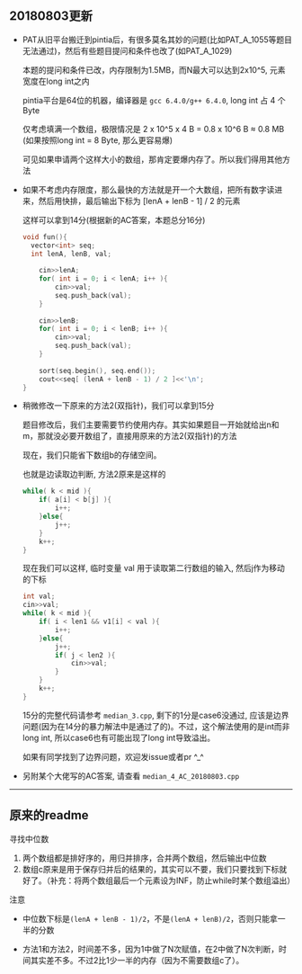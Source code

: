 ##  20180803更新

*   PAT从旧平台搬迁到pintia后，有很多莫名其妙的问题(比如PAT_A_1055等题目无法通过)，然后有些题目提问和条件也改了(如PAT_A_1029)

    本题的提问和条件已改，内存限制为1.5MB，而N最大可以达到2x10^5, 元素宽度在long int之内
    
    pintia平台是64位的机器，编译器是 `gcc 6.4.0/g++ 6.4.0`, long int 占 4 个 Byte
    
    仅考虑填满一个数组，极限情况是 2 x 10^5 x 4 B = 0.8 x 10^6 B ≈ 0.8 MB   (如果按照long int = 8 Byte, 那么更容易爆)
    
    可见如果申请两个这样大小的数组，那肯定要爆内存了。所以我们得用其他方法
    
*   如果不考虑内存限度，那么最快的方法就是开一个大数组，把所有数字读进来，然后用快排，最后输出下标为 [lenA + lenB - 1] / 2 的元素

    这样可以拿到14分(根据新的AC答案，本题总分16分)

    ```cpp
    void fun(){
      vector<int> seq;
      int lenA, lenB, val;
    	
    	cin>>lenA;
    	for( int i = 0; i < lenA; i++ ){
    		cin>>val;
    		seq.push_back(val);
    	}
    	
    	cin>>lenB;
    	for( int i = 0; i < lenB; i++ ){
    		cin>>val;
    		seq.push_back(val);
    	}
    	
    	sort(seq.begin(), seq.end());
    	cout<<seq[ (lenA + lenB - 1) / 2 ]<<'\n';
    }
    ```

*   稍微修改一下原来的方法2(双指针)，我们可以拿到15分

    题目修改后，我们主要需要节约使用内存。其实如果题目一开始就给出n和m，那就没必要开数组了，直接用原来的方法2(双指针)的方法
    
    现在，我们只能省下数组b的存储空间。
    
    也就是边读取边判断, 方法2原来是这样的
    
    ```cpp
    while( k < mid ){
		if( a[i] < b[j] ){
			i++;
		}else{
			j++;
		}
		k++;
	}
    ```
    
    现在我们可以这样, 临时变量 val 用于读取第二行数组的输入, 然后j作为移动的下标
    
    ```cpp
    int val;
	cin>>val;
	while( k < mid ){
		if( i < len1 && v1[i] < val ){
			i++;
		}else{
			j++;
			if( j < len2 ){
				cin>>val;
			}
		}
		k++;
	}
    ```
    
    15分的完整代码请参考 `median_3.cpp`, 剩下的1分是case6没通过, 应该是边界问题(因为在14分的暴力解法中是通过了的)。不过，这个解法使用的是int而非long int, 所以case6也有可能出现了long int导致溢出。
    
    如果有同学找到了边界问题，欢迎发issue或者pr ^_^
    
*   另附某个大佬写的AC答案, 请查看 `median_4_AC_20180803.cpp`

---

##  原来的readme

寻找中位数

1.	两个数组都是排好序的，用归并排序，合并两个数组，然后输出中位数
2.	数组c原来是用于保存归并后的结果的，其实可以不要，我们只要找到下标就好了。（补充：将两个数组最后一个元素设为INF，防止while时某个数组溢出）

注意

*	中位数下标是`(lenA + lenB - 1)/2`，不是`(lenA + lenB)/2`，否则只能拿一半的分数

*	方法1和方法2，时间差不多，因为1中做了N次赋值，在2中做了N次判断，时间其实差不多。不过2比1少一半的内存（因为不需要数组c了）。
